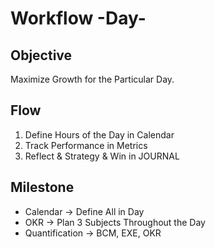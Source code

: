 # Workflow -Day-

## Objective

Maximize Growth for the Particular Day.

## Flow

1. Define Hours of the Day in Calendar
2. Track Performance in Metrics
3. Reflect & Strategy & Win in JOURNAL

## Milestone

- Calendar -> Define All in Day
- OKR -> Plan 3 Subjects Throughout the Day
- Quantification -> BCM, EXE, OKR
